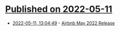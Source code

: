# [Published on 2022-05-11](index.md)

* [2022-05-11, 13:04:49](https://news.ycombinator.com/item?id=31339359) - [Airbnb May 2022 Release](https://www.airbnb.com/2022-summer)
